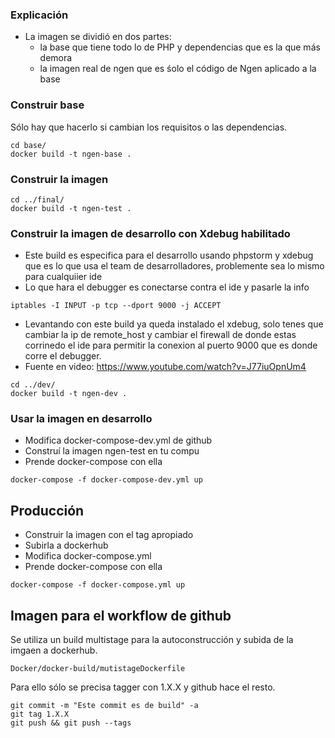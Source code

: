 ### Explicación

* La imagen se dividió en dos partes: 
    * la base que tiene todo lo de PHP y dependencias que es la que más demora
    * la imagen real de ngen que es śolo el código de Ngen aplicado a la base

### Construir base

Sólo hay que hacerlo si cambian los requisitos o las dependencias.

```
cd base/
docker build -t ngen-base .
```

### Construir la imagen

```
cd ../final/
docker build -t ngen-test .
```

### Construir la imagen de desarrollo con Xdebug habilitado

*  Este build es especifica para el desarrollo usando phpstorm y xdebug que es lo que usa el team de desarrolladores, problemente sea lo mismo para cualquiier ide
* Lo que hara el debugger es conectarse contra el ide y pasarle la info
 ```
iptables -I INPUT -p tcp --dport 9000 -j ACCEPT
```
* Levantando con este build ya queda instalado el xdebug, solo tenes que cambiar la ip de remote_host y cambiar el firewall de donde estas corrinedo el ide para permitir la conexion al puerto 9000 que es donde corre el debugger.
* Fuente en video: https://www.youtube.com/watch?v=J77iuOpnUm4

```
cd ../dev/
docker build -t ngen-dev .

```

### Usar la imagen en desarrollo 
 
* Modifica docker-compose-dev.yml de github 
* Construí la imagen ngen-test en tu compu
* Prende docker-compose con ella

``` 
docker-compose -f docker-compose-dev.yml up
```


## Producción

* Construir la imagen con el tag apropiado
* Subirla a dockerhub
* Modifica docker-compose.yml
* Prende docker-compose con ella

``` 
docker-compose -f docker-compose.yml up
```
## Imagen para el workflow de github

Se utiliza un build multistage para la autoconstrucción y subida de la imgaen a dockerhub.

```
Docker/docker-build/mutistageDockerfile
```

Para ello sólo se precisa tagger con 1.X.X y github hace el resto.

```
git commit -m "Este commit es de build" -a
git tag 1.X.X 
git push && git push --tags
```
